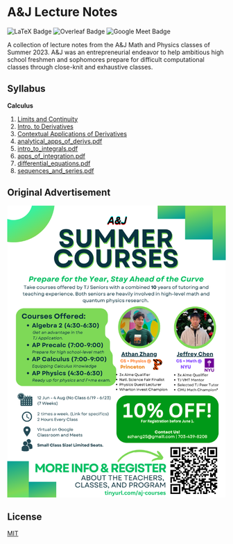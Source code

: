 # A&J Lecture Notes

![LaTeX Badge](https://img.shields.io/badge/LaTeX-008080?logo=latex&logoColor=fff&style=flat)
![Overleaf Badge](https://img.shields.io/badge/Overleaf-47A141?logo=overleaf&logoColor=fff&style=flat)
![Google Meet Badge](https://img.shields.io/badge/Google%20Meet-00897B?logo=googlemeet&logoColor=fff&style=flat)

A collection of lecture notes from the A&J Math and Physics classes of Summer 2023. A&J was an entrepreneurial endeavor to help ambitious high school freshmen and sophomores prepare for difficult computational classes through close-knit and exhaustive classes.

## Syllabus

**Calculus**
1. [Limits and Continuity](calculus/1-limits_and_continuity.pdf)
2. [Intro. to Derivatives](calculus/2-intro_to_deriv.pdf)
3. [Contextual Applications of Derivatives](calculus/3-contextual_apps_of_deriv.pdf)
4. [analytical_apps_of_derivs.pdf](4-analytical_apps_of_derivs.pdf)
5. [intro_to_integrals.pdf](5-intro_to_integrals.pdf)
6. [apps_of_integration.pdf](6-apps_of_integration.pdf)
7. [differential_equations.pdf](7-differential_equations.pdf)
8. [sequences_and_series.pdf](8-sequences_and_series.pdf)


## Original Advertisement

![Flyer](https://github.com/athanzxyt/aj-lectures/blob/main/flyer.png)

## License

[MIT](https://choosealicense.com/licenses/mit/)
